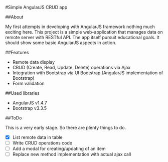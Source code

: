#Simple AngularJS CRUD app

##About

My first attempts in developing with AngularJS framework nothing much exciting here.
This project is a simple web-application that manages data on remote server with RESTful API.
The app itself pursuit educational goals. It should show some basic AngularJS aspects in action.

##Features

- Remote data display
- CRUD (Create, Read, Update, Delete) operations via Ajax
- Integration with Bootstrap via UI Bootstrap (AngularJS implementation of Bootstrap)
- Form validation

##Used libraries

- AngularJS v1.4.7
- Bootstrap v3.3.5

##ToDo

This is a very early stage. So there are plenty things to do.

- [x] List remote data in table
- [ ] Write CRUD operations code
- [ ] Add a modal for creating/updating of an item
- [ ] Replace new method implementation with actual ajax call 
